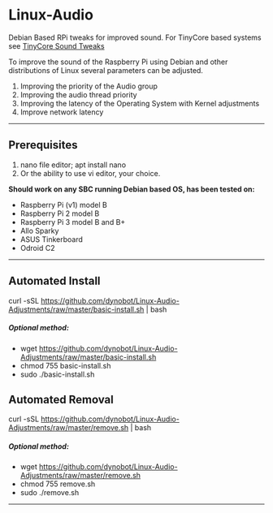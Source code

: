 # Linux-Audio
Debian Based RPi tweaks for improved sound. For TinyCore based systems see [TinyCore Sound Tweaks](https://github.com/dynobot/TinyCore-Sound-Adjustments)
 
 To improve the sound of the Raspberry Pi using Debian and other distributions of Linux several parameters can be adjusted.
 1) Improving the priority of the Audio group
 2) Improving the audio thread priority
 3) Improving the latency of the Operating System with Kernel adjustments
 4) Improve network latency
 ______________________________________________________________________________________________________________________________
 ## Prerequisites 
 1) nano file editor; apt install nano
 2) Or the ability to use vi editor, your choice.
 
**Should work on any SBC running Debian based OS, has been tested on:**

- Raspberry Pi (v1) model B
- Raspberry Pi 2 model B
- Raspberry Pi 3 model B and B+
- Allo Sparky
- ASUS Tinkerboard
- Odroid C2
 ______________________________________________________________________________________________________________________________
 ## Automated Install
 curl -sSL https://github.com/dynobot/Linux-Audio-Adjustments/raw/master/basic-install.sh | bash
 
 ##### Optional method:
 - wget https://github.com/dynobot/Linux-Audio-Adjustments/raw/master/basic-install.sh
 - chmod 755 basic-install.sh
 - sudo ./basic-install.sh
 ## Automated Removal
 curl -sSL https://github.com/dynobot/Linux-Audio-Adjustments/raw/master/remove.sh | bash
 
 ##### Optional method:
 - wget https://github.com/dynobot/Linux-Audio-Adjustments/raw/master/remove.sh
 - chmod 755 remove.sh
 - sudo ./remove.sh
 
 ____________________________________________________________________________________________________________________________



